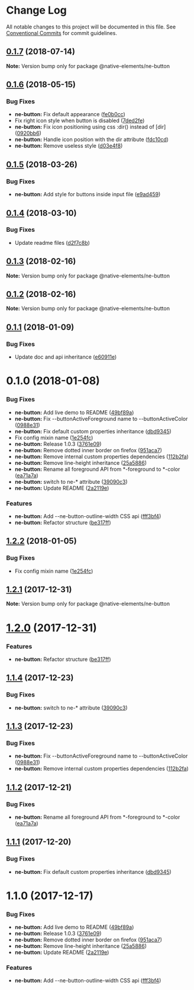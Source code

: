 # Change Log

All notable changes to this project will be documented in this file.
See [Conventional Commits](https://conventionalcommits.org) for commit guidelines.

<a name="0.1.7"></a>
## [0.1.7](https://github.com/equinusocio/native-elements/tree/master/elements/ne-button/compare/@native-elements/ne-button@0.1.6...@native-elements/ne-button@0.1.7) (2018-07-14)




**Note:** Version bump only for package @native-elements/ne-button

<a name="0.1.6"></a>
## [0.1.6](https://github.com/equinusocio/native-elements/tree/master/elements/ne-button/compare/@native-elements/ne-button@0.1.5...@native-elements/ne-button@0.1.6) (2018-05-15)


### Bug Fixes

* **ne-button:** Fix default appearance ([fe0b0cc](https://github.com/equinusocio/native-elements/tree/master/elements/ne-button/commit/fe0b0cc))
* Fix right icon style when button is disabled ([7ded2fe](https://github.com/equinusocio/native-elements/tree/master/elements/ne-button/commit/7ded2fe))
* **ne-button:** Fix icon positioning using css :dir() instead of [dir] ([0920bb6](https://github.com/equinusocio/native-elements/tree/master/elements/ne-button/commit/0920bb6))
* **ne-button:** Handle icon position with the dir attribute ([fdc10cd](https://github.com/equinusocio/native-elements/tree/master/elements/ne-button/commit/fdc10cd))
* **ne-button:** Remove useless style ([d03e4f8](https://github.com/equinusocio/native-elements/tree/master/elements/ne-button/commit/d03e4f8))




<a name="0.1.5"></a>
## [0.1.5](https://github.com/equinusocio/native-elements/tree/master/elements/ne-button/compare/@native-elements/ne-button@0.1.4...@native-elements/ne-button@0.1.5) (2018-03-26)


### Bug Fixes

* **ne-button:** Add style for buttons inside input file ([e9ad459](https://github.com/equinusocio/native-elements/tree/master/elements/ne-button/commit/e9ad459))




<a name="0.1.4"></a>
## [0.1.4](https://github.com/equinusocio/native-elements/tree/master/elements/ne-button/compare/@native-elements/ne-button@0.1.3...@native-elements/ne-button@0.1.4) (2018-03-10)


### Bug Fixes

* Update readme files ([d2f7c8b](https://github.com/equinusocio/native-elements/tree/master/elements/ne-button/commit/d2f7c8b))




<a name="0.1.3"></a>
## [0.1.3](https://github.com/equinusocio/native-elements/tree/master/elements/ne-button/compare/@native-elements/ne-button@0.1.2...@native-elements/ne-button@0.1.3) (2018-02-16)




**Note:** Version bump only for package @native-elements/ne-button

<a name="0.1.2"></a>
## [0.1.2](https://github.com/equinusocio/native-elements/tree/master/elements/ne-button/compare/@native-elements/ne-button@0.1.1...@native-elements/ne-button@0.1.2) (2018-02-16)




**Note:** Version bump only for package @native-elements/ne-button

<a name="0.1.1"></a>
## [0.1.1](https://github.com/equinusocio/native-elements/tree/master/elements/ne-button/compare/@native-elements/ne-button@0.1.0...@native-elements/ne-button@0.1.1) (2018-01-09)


### Bug Fixes

* Update doc and api inheritance ([e60911e](https://github.com/equinusocio/native-elements/tree/master/elements/ne-button/commit/e60911e))




<a name="0.1.0"></a>
# 0.1.0 (2018-01-08)


### Bug Fixes

* **ne-button:** Add live demo to README ([49bf89a](https://github.com/equinusocio/native-elements/tree/master/elements/ne-button/commit/49bf89a))
* **ne-button:** Fix --buttonActiveForeground name to --buttonActiveColor ([0988e31](https://github.com/equinusocio/native-elements/tree/master/elements/ne-button/commit/0988e31))
* **ne-button:** Fix default custom properties inheritance ([dbd9345](https://github.com/equinusocio/native-elements/tree/master/elements/ne-button/commit/dbd9345))
* Fix config mixin name ([1e254fc](https://github.com/equinusocio/native-elements/tree/master/elements/ne-button/commit/1e254fc))
* **ne-button:** Release 1.0.3 ([3761e09](https://github.com/equinusocio/native-elements/tree/master/elements/ne-button/commit/3761e09))
* **ne-button:** Remove dotted inner border on firefox ([951aca7](https://github.com/equinusocio/native-elements/tree/master/elements/ne-button/commit/951aca7))
* **ne-button:** Remove internal custom properties dependencies ([112b2fa](https://github.com/equinusocio/native-elements/tree/master/elements/ne-button/commit/112b2fa))
* **ne-button:** Remove line-height inheritance ([25a5886](https://github.com/equinusocio/native-elements/tree/master/elements/ne-button/commit/25a5886))
* **ne-button:** Rename all foreground API from *-foreground to *-color ([ea71a7a](https://github.com/equinusocio/native-elements/tree/master/elements/ne-button/commit/ea71a7a))
* **ne-button:** switch to ne-* attribute ([39090c3](https://github.com/equinusocio/native-elements/tree/master/elements/ne-button/commit/39090c3))
* **ne-button:** Update README ([2a2119e](https://github.com/equinusocio/native-elements/tree/master/elements/ne-button/commit/2a2119e))


### Features

* **ne-button:** Add --ne-button-outline-width CSS api ([fff3bf4](https://github.com/equinusocio/native-elements/tree/master/elements/ne-button/commit/fff3bf4))
* **ne-button:** Refactor structure ([be317ff](https://github.com/equinusocio/native-elements/tree/master/elements/ne-button/commit/be317ff))




<a name="1.2.2"></a>
## [1.2.2](https://github.com/equinusocio/native-elements/tree/master/elements/ne-button/compare/@native-elements/ne-button@1.2.1...@native-elements/ne-button@1.2.2) (2018-01-05)


### Bug Fixes

* Fix config mixin name ([1e254fc](https://github.com/equinusocio/native-elements/tree/master/elements/ne-button/commit/1e254fc))




<a name="1.2.1"></a>
## [1.2.1](https://github.com/equinusocio/native-elements/tree/master/elements/ne-button/compare/@native-elements/ne-button@1.2.0...@native-elements/ne-button@1.2.1) (2017-12-31)




**Note:** Version bump only for package @native-elements/ne-button

<a name="1.2.0"></a>
# [1.2.0](https://github.com/equinusocio/native-elements/tree/master/elements/ne-button/compare/@native-elements/ne-button@1.1.4...@native-elements/ne-button@1.2.0) (2017-12-31)


### Features

* **ne-button:** Refactor structure ([be317ff](https://github.com/equinusocio/native-elements/tree/master/elements/ne-button/commit/be317ff))




<a name="1.1.4"></a>
## [1.1.4](https://github.com/equinusocio/native-elements/tree/master/elements/ne-button/compare/@native-elements/ne-button@1.1.3...@native-elements/ne-button@1.1.4) (2017-12-23)


### Bug Fixes

* **ne-button:** switch to ne-* attribute ([39090c3](https://github.com/equinusocio/native-elements/tree/master/elements/ne-button/commit/39090c3))




<a name="1.1.3"></a>
## [1.1.3](https://github.com/equinusocio/native-elements/tree/master/elements/ne-button/compare/@native-elements/ne-button@1.1.2...@native-elements/ne-button@1.1.3) (2017-12-23)


### Bug Fixes

* **ne-button:** Fix --buttonActiveForeground name to --buttonActiveColor ([0988e31](https://github.com/equinusocio/native-elements/tree/master/elements/ne-button/commit/0988e31))
* **ne-button:** Remove internal custom properties dependencies ([112b2fa](https://github.com/equinusocio/native-elements/tree/master/elements/ne-button/commit/112b2fa))




<a name="1.1.2"></a>
## [1.1.2](https://github.com/equinusocio/native-elements/tree/master/elements/ne-button/compare/@native-elements/ne-button@1.1.1...@native-elements/ne-button@1.1.2) (2017-12-21)


### Bug Fixes

* **ne-button:** Rename all foreground API from *-foreground to *-color ([ea71a7a](https://github.com/equinusocio/native-elements/tree/master/elements/ne-button/commit/ea71a7a))




<a name="1.1.1"></a>
## [1.1.1](https://github.com/equinusocio/native-elements/tree/master/elements/ne-button/compare/@native-elements/ne-button@1.1.0...@native-elements/ne-button@1.1.1) (2017-12-20)


### Bug Fixes

* **ne-button:** Fix default custom properties inheritance ([dbd9345](https://github.com/equinusocio/native-elements/tree/master/elements/ne-button/commit/dbd9345))




<a name="1.1.0"></a>
# 1.1.0 (2017-12-17)


### Bug Fixes

* **ne-button:** Add live demo to README ([49bf89a](https://github.com/equinusocio/native-elements/tree/master/elements/ne-button/commit/49bf89a))
* **ne-button:** Release 1.0.3 ([3761e09](https://github.com/equinusocio/native-elements/tree/master/elements/ne-button/commit/3761e09))
* **ne-button:** Remove dotted inner border on firefox ([951aca7](https://github.com/equinusocio/native-elements/tree/master/elements/ne-button/commit/951aca7))
* **ne-button:** Remove line-height inheritance ([25a5886](https://github.com/equinusocio/native-elements/tree/master/elements/ne-button/commit/25a5886))
* **ne-button:** Update README ([2a2119e](https://github.com/equinusocio/native-elements/tree/master/elements/ne-button/commit/2a2119e))


### Features

* **ne-button:** Add --ne-button-outline-width CSS api ([fff3bf4](https://github.com/equinusocio/native-elements/tree/master/elements/ne-button/commit/fff3bf4))
